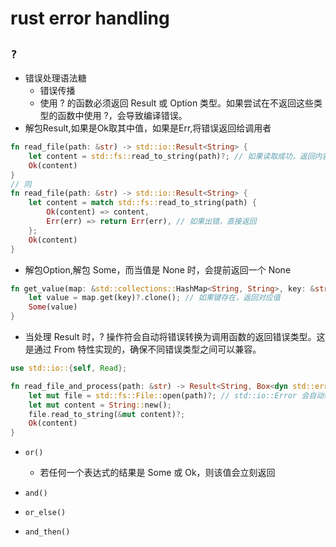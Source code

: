 # rust error handling

## `?`
+ 错误处理语法糖
    + 错误传播
    + 使用 ? 的函数必须返回 Result 或 Option 类型。如果尝试在不返回这些类型的函数中使用 ?，会导致编译错误。
+ 解包Result,如果是Ok取其中值，如果是Err,将错误返回给调用者
```rust
fn read_file(path: &str) -> std::io::Result<String> {
    let content = std::fs::read_to_string(path)?; // 如果读取成功，返回内容
    Ok(content)
}
// 同
fn read_file(path: &str) -> std::io::Result<String> {
    let content = match std::fs::read_to_string(path) {
        Ok(content) => content,
        Err(err) => return Err(err), // 如果出错，直接返回
    };
    Ok(content)
}

```
+ 解包Option,解包 Some，而当值是 None 时，会提前返回一个 None
```rust
fn get_value(map: &std::collections::HashMap<String, String>, key: &str) -> Option<String> {
    let value = map.get(key)?.clone(); // 如果键存在，返回对应值
    Some(value)
}

```

+ 当处理 Result 时，? 操作符会自动将错误转换为调用函数的返回错误类型。这是通过 From 特性实现的，确保不同错误类型之间可以兼容。
```rust
use std::io::{self, Read};

fn read_file_and_process(path: &str) -> Result<String, Box<dyn std::error::Error>> {
    let mut file = std::fs::File::open(path)?; // std::io::Error 会自动转换为 Box<dyn std::error::Error>
    let mut content = String::new();
    file.read_to_string(&mut content)?;
    Ok(content)
}

```

+ `or()`
    + 若任何一个表达式的结果是 Some 或 Ok，则该值会立刻返回

+ `and()`

+ `or_else()`
+ `and_then()`